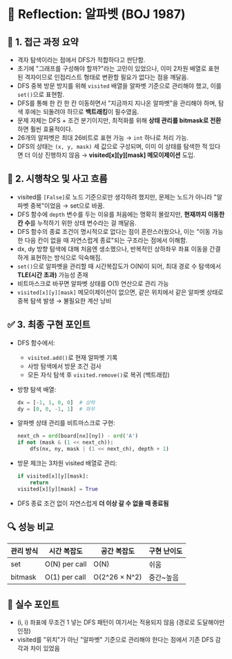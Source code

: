 # 💬 Reflection: 알파벳 (BOJ 1987)

## 🧠 1. 접근 과정 요약

- 격자 탐색이라는 점에서 DFS가 적합하다고 판단함.
- 초기에 "그래프를 구성해야 할까?"라는 고민이 있었으나, 이미 2차원 배열로 표현된 격자이므로 인접리스트 형태로 변환할 필요가 없다는 점을 깨달음.
- DFS 중복 방문 방지를 위해 `visited` 배열을 알파벳 기준으로 관리해야 했고, 이를 `set()`으로 표현함.
- DFS를 통해 한 칸 한 칸 이동하면서 "지금까지 지나온 알파벳"을 관리해야 하며, 탐색 후에는 되돌려야 하므로 **백트래킹**이 필수였음.
- 문제 자체는 DFS + 조건 분기이지만, 최적화를 위해 **상태 관리를 bitmask로 전환**하면 훨씬 효율적이다.
- 26개의 알파벳은 최대 26비트로 표현 가능 → `int` 하나로 처리 가능.
- DFS의 상태는 `(x, y, mask)` 세 값으로 구성되며, 이미 이 상태를 탐색한 적 있다면 더 이상 진행하지 않음 → **visited[x][y][mask] 메모이제이션** 도입.

## 🔄 2. 시행착오 및 사고 흐름

- visited를 `[False]`로 노드 기준으로만 생각하려 했지만, 문제는 노드가 아니라 "알파벳 중복"이었음 → set으로 바꿈.
- DFS 함수에 `depth` 변수를 두는 이유를 처음에는 명확히 몰랐지만, **현재까지 이동한 칸 수**를 누적하기 위한 상태 변수라는 걸 깨달음.
- DFS 함수의 종료 조건이 명시적으로 없다는 점이 혼란스러웠으나, 이는 "이동 가능한 다음 칸이 없을 때 자연스럽게 종료"되는 구조라는 점에서 이해함.
- dx, dy 방향 탐색에 대해 처음엔 생소했으나, 반복적인 상하좌우 좌표 이동을 간결하게 표현하는 방식으로 익숙해짐.
- `set()`으로 알파벳을 관리할 때 시간복잡도가 O(N)이 되어, 최대 경로 수 탐색에서 **TLE(시간 초과)** 가능성 존재
- 비트마스크로 바꾸면 알파벳 상태를 O(1) 연산으로 관리 가능
- `visited[x][y][mask]` 메모이제이션이 없으면, 같은 위치에서 같은 알파벳 상태로 중복 탐색 발생 → 불필요한 계산 낭비

## ✅ 3. 최종 구현 포인트

- DFS 함수에서:

  - `visited.add()`로 현재 알파벳 기록
  - 사방 탐색에서 방문 조건 검사
  - 모든 자식 탐색 후 `visited.remove()`로 복귀 (백트래킹)

- 방향 탐색 배열:

  ```python
  dx = [-1, 1, 0, 0]  # 상하
  dy = [0, 0, -1, 1]  # 좌우
  ```

- 알파벳 상태 관리를 비트마스크로 구현:
  ```python
  next_ch = ord(board[nx][ny]) - ord('A')
  if not (mask & (1 << next_ch)):
      dfs(nx, ny, mask | (1 << next_ch), depth + 1)
  ```

* 방문 체크는 3차원 visited 배열로 관리:

  ```python
  if visited[x][y][mask]:
      return
  visited[x][y][mask] = True
  ```

* DFS 종료 조건 없이 자연스럽게 **더 이상 갈 수 없을 때 종료됨**

## 🔍 성능 비교

| 관리 방식 | 시간 복잡도   | 공간 복잡도   | 구현 난이도 |
| --------- | ------------- | ------------- | ----------- |
| set       | O(N) per call | O(N)          | 쉬움        |
| bitmask   | O(1) per call | O(2^26 × N^2) | 중간\~높음  |

## 🚫 실수 포인트

- (i, i) 좌표에 무조건 1 넣는 DFS 패턴이 여기서는 적용되지 않음 (경로로 도달해야만 인정)
- visited를 "위치"가 아닌 "알파벳" 기준으로 관리해야 한다는 점에서 기존 DFS 감각과 차이 있었음
